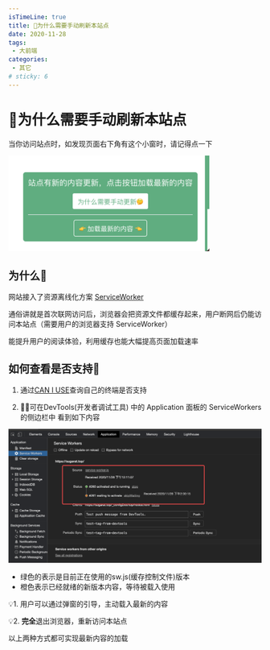 ```yaml
---
isTimeLine: true
title: 🤔为什么需要手动刷新本站点
date: 2020-11-28
tags:
 - 大前端
categories:
 - 其它
# sticky: 6
---
```


# 🤔为什么需要手动刷新本站点

当你访问站点时，如发现页面右下角有这个小窗时，请记得点一下
<div>
    <img width="400px;" src ="./sw/MTYwNjU0NzUyMDQwNg==606547520406.png" alt="示例"/>
</div>

## 为什么🤔
网站接入了资源离线化方案 [ServiceWorker](https://developer.mozilla.org/zh-CN/docs/Web/API/Service_Worker_API)

通俗讲就是首次联网访问后，浏览器会把资源文件都缓存起来，用户断网后仍能访问本站点（需要用户的浏览器支持 ServiceWorker）

能提升用户的阅读体验，利用缓存也能大幅提高页面加载速率

## 如何查看是否支持🤪
1. 通过[CAN I USE](https://caniuse.com/?search=serviceworker)查询自己的终端是否支持

2. 可在DevTools(开发者调试工具) 中的 Application 面板的 ServiceWorkers的侧边栏中 看到如下内容

![图片](./sw/MTYwNjU0OTYzNDg5NQ==606549634895.png)

* 绿色的表示是目前正在使用的sw.js(缓存控制文件)版本
* 橙色表示已经就绪的新版本内容，等待被载入使用

💡1. 用户可以通过弹窗的引导，主动载入最新的内容

💡2. **完全**退出浏览器，重新访问本站点

以上两种方式都可实现最新内容的加载
